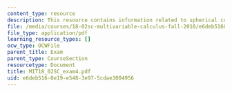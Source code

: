 ```yaml
---
content_type: resource
description: This resource contains information related to spherical coordinates.
file: /media/courses/18-02sc-multivariable-calculus-fall-2010/e6deb5160e19e5483e975cdae3004956_MIT18_02SC_exam4.pdf
file_type: application/pdf
learning_resource_types: []
ocw_type: OCWFile
parent_title: Exam
parent_type: CourseSection
resourcetype: Document
title: MIT18_02SC_exam4.pdf
uid: e6deb516-0e19-e548-3e97-5cdae3004956
---
```

